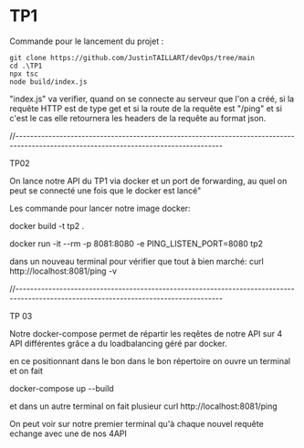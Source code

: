 # TP1 

Commande pour le lancement du projet :
```
git clone https://github.com/JustinTAILLART/devOps/tree/main
cd .\TP1
npx tsc
node build/index.js
```
"index.js" va verifier, quand on se connecte au serveur que l'on a créé, si la requête HTTP est de type get et si la route de la requête est "/ping" et si c'est le cas elle retournera les headers de la requête au format json.

//--------------------------------------------------------------------------------------------------------------------------------------

TP02

On lance notre API du TP1 via docker et un port de forwarding, au quel on peut se connecté une fois que le docker est lancé"

Les commande pour lancer notre image docker:

docker build -t tp2 .

docker run -it --rm -p 8081:8080 -e PING_LISTEN_PORT=8080 tp2

dans un nouveau terminal pour vérifier que tout à bien marché:
curl http://localhost:8081/ping -v

//--------------------------------------------------------------------------------------------------------------------------------------

TP 03

Notre docker-compose permet de répartir les reqêtes de notre API sur 4 API différentes grâce a du loadbalancing géré par docker. 

en ce positionnant dans le bon dans le bon répertoire on ouvre un terminal et on fait 

docker-compose up --build

et dans un autre terminal on fait plusieur curl http://localhost:8081/ping

On peut voir sur notre premier terminal qu'à chaque nouvel requête echange avec une de nos 4API

